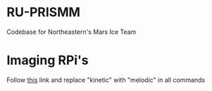 # RU-PRISMM
Codebase for Northeastern's Mars Ice Team



# Imaging RPi's
Follow [this](https://wiki.ros.org/ROSberryPi/Installing%20ROS%20Kinetic%20on%20the%20Raspberry%20Pi) link and replace "kinetic" with "melodic" in all commands
